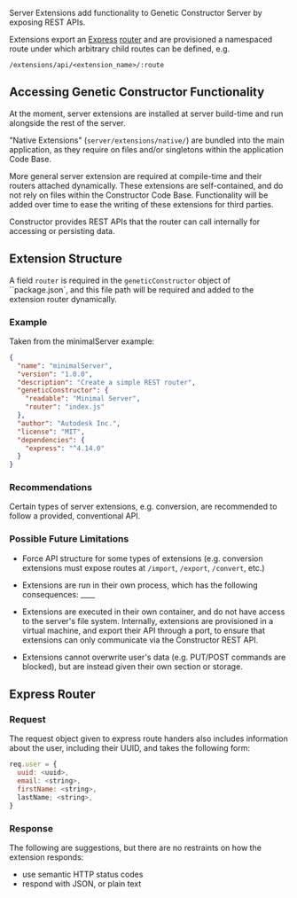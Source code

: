 Server Extensions add functionality to Genetic Constructor Server by exposing REST APIs.

Extensions export an [Express](https://expressjs.com/) [router](https://expressjs.com/en/4x/api.html#router) and are provisioned a namespaced route under which arbitrary child routes can be defined, e.g.

`/extensions/api/<extension_name>/:route`

## Accessing Genetic Constructor Functionality

At the moment, server extensions are installed at server build-time and run alongside the rest of the server.

"Native Extensions" (`server/extensions/native/`) are bundled into the main application, as they require on files and/or singletons within the application Code Base.

More general server extension are required at compile-time and their routers attached dynamically. These extensions are self-contained, and do not rely on files within the Constructor Code Base. Functionality will be added over time to ease the writing of these extensions for third parties.

Constructor provides REST APIs that the router can call internally for accessing or persisting data.

## Extension Structure

A field `router` is required in the `geneticConstructor` object of ``package.json`, and this file path will be required and added to the extension router dynamically.

### Example

Taken from the minimalServer example:

```json
{
  "name": "minimalServer",
  "version": "1.0.0",
  "description": "Create a simple REST router",
  "geneticConstructor": {
    "readable": "Minimal Server",
    "router": "index.js"
  },
  "author": "Autodesk Inc.",
  "license": "MIT",
  "dependencies": {
    "express": "^4.14.0"
  }
}
```

### Recommendations

Certain types of server extensions, e.g. conversion, are recommended to follow a provided, conventional API.

### Possible Future Limitations

- Force API structure for some types of extensions (e.g. conversion extensions must expose routes at `/import`, `/export`, `/convert`, etc.)

- Extensions are run in their own process, which has the following consequences: ____

- Extensions are executed in their own container, and do not have access to the server's file system. Internally, extensions are provisioned in a virtual machine, and export their API through a port, to ensure that extensions can only communicate via the Constructor REST API.

- Extensions cannot overwrite user's data (e.g. PUT/POST commands are blocked), but are instead given their own section or storage.

## Express Router

### Request

The request object given to express route handers also includes information about the user, including their UUID, and takes the following form:

```javascript
req.user = {
  uuid: <uuid>,
  email: <string>,
  firstName: <string>,
  lastName; <string>,
}
```

### Response

The following are suggestions, but there are no restraints on how the extension responds:

- use semantic HTTP status codes
- respond with JSON, or plain text
